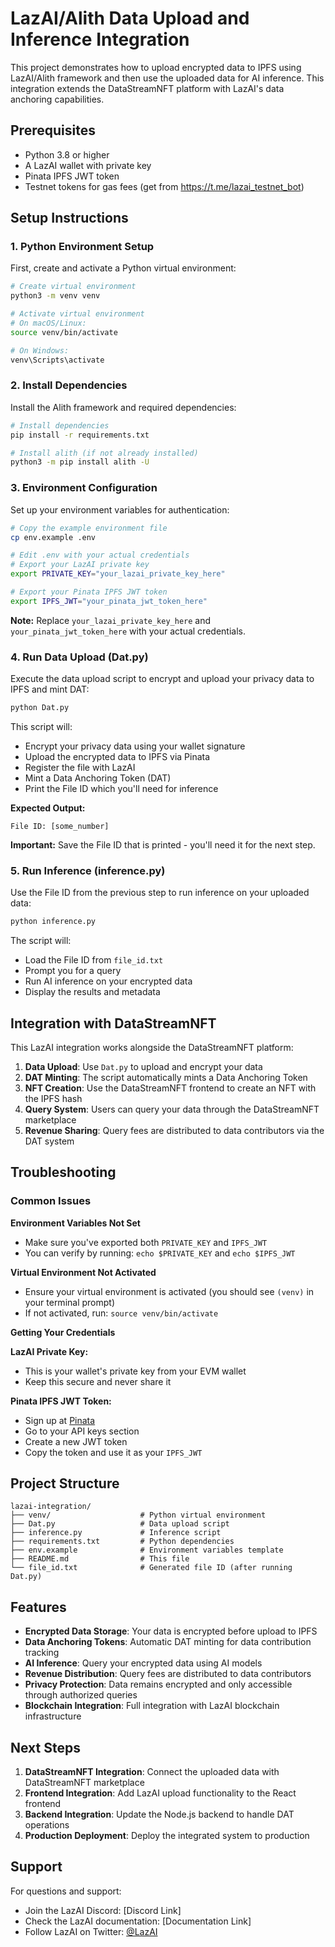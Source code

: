 # LazAI/Alith Data Upload and Inference Integration

This project demonstrates how to upload encrypted data to IPFS using LazAI/Alith framework and then use the uploaded data for AI inference. This integration extends the DataStreamNFT platform with LazAI's data anchoring capabilities.

## Prerequisites

- Python 3.8 or higher
- A LazAI wallet with private key
- Pinata IPFS JWT token
- Testnet tokens for gas fees (get from https://t.me/lazai_testnet_bot)

## Setup Instructions

### 1. Python Environment Setup

First, create and activate a Python virtual environment:

```bash
# Create virtual environment
python3 -m venv venv

# Activate virtual environment
# On macOS/Linux:
source venv/bin/activate

# On Windows:
venv\Scripts\activate
```

### 2. Install Dependencies

Install the Alith framework and required dependencies:

```bash
# Install dependencies
pip install -r requirements.txt

# Install alith (if not already installed)
python3 -m pip install alith -U
```

### 3. Environment Configuration

Set up your environment variables for authentication:

```bash
# Copy the example environment file
cp env.example .env

# Edit .env with your actual credentials
# Export your LazAI private key
export PRIVATE_KEY="your_lazai_private_key_here"

# Export your Pinata IPFS JWT token
export IPFS_JWT="your_pinata_jwt_token_here"
```

**Note:** Replace `your_lazai_private_key_here` and `your_pinata_jwt_token_here` with your actual credentials.

### 4. Run Data Upload (Dat.py)

Execute the data upload script to encrypt and upload your privacy data to IPFS and mint DAT:

```bash
python Dat.py
```

This script will:
- Encrypt your privacy data using your wallet signature
- Upload the encrypted data to IPFS via Pinata
- Register the file with LazAI
- Mint a Data Anchoring Token (DAT)
- Print the File ID which you'll need for inference

**Expected Output:**
```
File ID: [some_number]
```

**Important:** Save the File ID that is printed - you'll need it for the next step.

### 5. Run Inference (inference.py)

Use the File ID from the previous step to run inference on your uploaded data:

```bash
python inference.py
```

The script will:
- Load the File ID from `file_id.txt`
- Prompt you for a query
- Run AI inference on your encrypted data
- Display the results and metadata

## Integration with DataStreamNFT

This LazAI integration works alongside the DataStreamNFT platform:

1. **Data Upload**: Use `Dat.py` to upload and encrypt your data
2. **DAT Minting**: The script automatically mints a Data Anchoring Token
3. **NFT Creation**: Use the DataStreamNFT frontend to create an NFT with the IPFS hash
4. **Query System**: Users can query your data through the DataStreamNFT marketplace
5. **Revenue Sharing**: Query fees are distributed to data contributors via the DAT system

## Troubleshooting

### Common Issues

**Environment Variables Not Set**
- Make sure you've exported both `PRIVATE_KEY` and `IPFS_JWT`
- You can verify by running: `echo $PRIVATE_KEY` and `echo $IPFS_JWT`

**Virtual Environment Not Activated**
- Ensure your virtual environment is activated (you should see `(venv)` in your terminal prompt)
- If not activated, run: `source venv/bin/activate`

**Getting Your Credentials**

**LazAI Private Key:**
- This is your wallet's private key from your EVM wallet
- Keep this secure and never share it

**Pinata IPFS JWT Token:**
- Sign up at [Pinata](https://app.pinata.cloud)
- Go to your API keys section
- Create a new JWT token
- Copy the token and use it as your `IPFS_JWT`

## Project Structure

```
lazai-integration/
├── venv/                    # Python virtual environment
├── Dat.py                   # Data upload script
├── inference.py             # Inference script
├── requirements.txt         # Python dependencies
├── env.example              # Environment variables template
├── README.md                # This file
└── file_id.txt              # Generated file ID (after running Dat.py)
```

## Features

- **Encrypted Data Storage**: Your data is encrypted before upload to IPFS
- **Data Anchoring Tokens**: Automatic DAT minting for data contribution tracking
- **AI Inference**: Query your encrypted data using AI models
- **Revenue Distribution**: Query fees are distributed to data contributors
- **Privacy Protection**: Data remains encrypted and only accessible through authorized queries
- **Blockchain Integration**: Full integration with LazAI blockchain infrastructure

## Next Steps

1. **DataStreamNFT Integration**: Connect the uploaded data with DataStreamNFT marketplace
2. **Frontend Integration**: Add LazAI upload functionality to the React frontend
3. **Backend Integration**: Update the Node.js backend to handle DAT operations
4. **Production Deployment**: Deploy the integrated system to production

## Support

For questions and support:
- Join the LazAI Discord: [Discord Link]
- Check the LazAI documentation: [Documentation Link]
- Follow LazAI on Twitter: [@LazAI](https://twitter.com/lazai)
